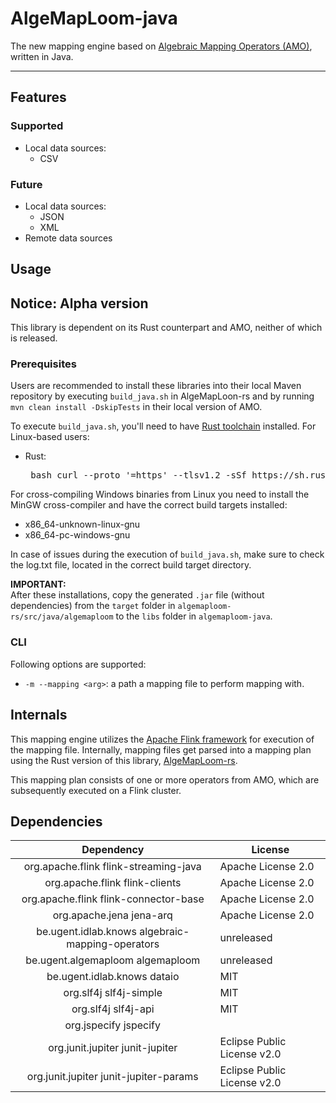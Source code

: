 # AlgeMapLoom-java

The new mapping engine based
on [Algebraic Mapping Operators (AMO)](https://gitlab.ilabt.imec.be/rml/proc/algebraic-mapping-operators), written in
Java.

***

## Features

### Supported

- Local data sources:
    - CSV

### Future

- Local data sources:
    - JSON
    - XML
- Remote data sources

## Usage

## Notice: Alpha version

This library is dependent on its Rust counterpart and AMO, neither of which is released.

### Prerequisites

Users are recommended to install these libraries into their local Maven repository by executing `build_java.sh` in
AlgeMapLoon-rs and by running `mvn clean install -DskipTests` in their local version of AMO.

To execute `build_java.sh`, you'll need to have
[Rust toolchain](https://www.rust-lang.org/tools/install) installed.
For Linux-based users:

* Rust:
  <pre> bash curl --proto '=https' --tlsv1.2 -sSf https://sh.rustup.rs </pre>

For cross-compiling Windows binaries from Linux you need to install the MinGW cross-compiler and have the correct build targets installed:

* x86_64-unknown-linux-gnu
* x86_64-pc-windows-gnu

In case of issues during the execution of `build_java.sh`, make sure to check the log.txt file, located in the correct build target directory.

**IMPORTANT:**  
After these installations, copy the generated `.jar` file (without dependencies) from the `target` folder in `algemaploom-rs/src/java/algemaploom` to the `libs` folder in `algemaploom-java`.

### CLI

Following options are supported:

- `-m --mapping <arg>`: a path a mapping file to perform mapping with.

## Internals

This mapping engine utilizes the [Apache Flink framework](https://flink.apache.org/) for execution of the mapping file.
Internally, mapping files get parsed into a mapping plan using the Rust version of this
library, [AlgeMapLoom-rs](https://gitlab.ilabt.imec.be/rml/proc/algemaploom-rs).

This mapping plan consists of one or more operators from AMO, which are subsequently executed on a Flink cluster.

## Dependencies

|                    Dependency                    | License                     |
|:------------------------------------------------:|-----------------------------|
|      org.apache.flink flink-streaming-java       | Apache License 2.0          |
|          org.apache.flink flink-clients          | Apache License 2.0          |
|      org.apache.flink flink-connector-base       | Apache License 2.0          |
|             org.apache.jena jena-arq             | Apache License 2.0          |
| be.ugent.idlab.knows algebraic-mapping-operators | unreleased                  |
|         be.ugent.algemaploom algemaploom         | unreleased                  |
|           be.ugent.idlab.knows dataio            | MIT                         |
|              org.slf4j slf4j-simple              | MIT                         |
|               org.slf4j slf4j-api                | MIT                         |
|              org.jspecify jspecify               |                             |
|         org.junit.jupiter junit-jupiter          | Eclipse Public License v2.0 |
|      org.junit.jupiter junit-jupiter-params      | Eclipse Public License v2.0 | 

